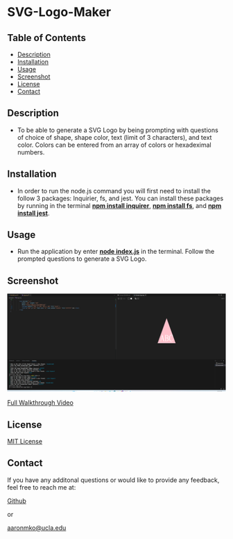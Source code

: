 # SVG-Logo-Maker


## Table of Contents

* [Description](#decription)
* [Installation](#installation)
* [Usage](#usage)
* [Screenshot](#screenshot)
* [License](#license)
* [Contact](#contact)

## Description

* To be able to generate a SVG Logo by being prompting with questions of choice of shape, shape color, text (limit of 3 characters), and text color. Colors can be entered from an array of colors or hexadeximal numbers.


## Installation

* In order to run the node.js command you will first need to install the follow 3 packages: Inquirier, fs, and jest. You can install these packages by running in the terminal <u>**npm install inquirer**</u>, <u>**npm install fs**</u>, and <u>**npm install jest**</u>.

## Usage

* Run the application by enter <u>**node index.js**</u> in the terminal. Follow the prompted questions to generate a SVG Logo.

## Screenshot

![Alt text](/images/Screenshot%202023-07-13%20105105.png)

[Full Walkthrough  Video](https://drive.google.com/file/d/1qrC9DA35eVsuznZRJaMW946QWXBbmLi5/view)


## License

[MIT License](https://opensource.org/licenses/MIT)

## Contact

If you have any additonal questions or would like to provide any feedback, feel free to reach me at:

[Github](https://github.com/aaronmko)

or 

aaronmko@ucla.edu